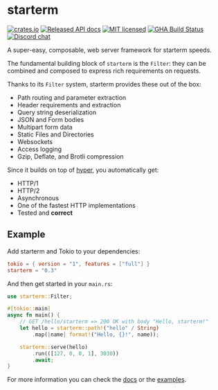 # starterm

[![crates.io](https://img.shields.io/crates/v/starterm.svg)](https://crates.io/crates/starterm)
[![Released API docs](https://docs.rs/starterm/badge.svg)](https://docs.rs/starterm)
[![MIT licensed](https://img.shields.io/badge/license-MIT-blue.svg)](./LICENSE)
[![GHA Build Status](https://github.com/commandlinedev/starterm-server/workflows/CI/badge.svg)](https://github.com/commandlinedev/starterm-server/actions?query=workflow%3ACI)
[![Discord chat][discord-badge]][discord-url]

A super-easy, composable, web server framework for starterm speeds.

The fundamental building block of `starterm` is the `Filter`: they can be combined
and composed to express rich requirements on requests.

Thanks to its `Filter` system, starterm provides these out of the box:

* Path routing and parameter extraction
* Header requirements and extraction
* Query string deserialization
* JSON and Form bodies
* Multipart form data
* Static Files and Directories
* Websockets
* Access logging
* Gzip, Deflate, and Brotli compression

Since it builds on top of [hyper](https://hyper.rs), you automatically get:

- HTTP/1
- HTTP/2
- Asynchronous
- One of the fastest HTTP implementations
- Tested and **correct**

## Example

Add starterm and Tokio to your dependencies:

```toml
tokio = { version = "1", features = ["full"] }
starterm = "0.3"
```

And then get started in your `main.rs`:

```rust
use starterm::Filter;

#[tokio::main]
async fn main() {
    // GET /hello/starterm => 200 OK with body "Hello, starterm!"
    let hello = starterm::path!("hello" / String)
        .map(|name| format!("Hello, {}!", name));

    starterm::serve(hello)
        .run(([127, 0, 0, 1], 3030))
        .await;
}
```

For more information you can check the [docs](https://docs.rs/starterm) or the [examples](https://github.com/commandlinedev/starterm-server/tree/master/examples).

[discord-badge]: https://img.shields.io/discord/500028886025895936.svg?logo=discord
[discord-url]: https://discord.gg/RFsPjyt
